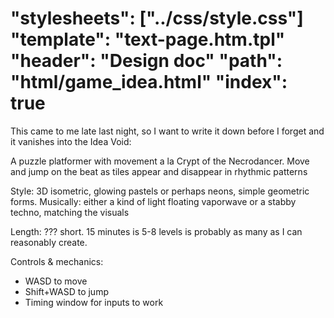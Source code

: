 "stylesheets": ["../css/style.css"]
"template": "text-page.htm.tpl"
"header": "Design doc"
"path": "html/game_idea.html" 
"index": true
=======================

This came to me late last night, so I want to write it down before I forget and 
it vanishes into the Idea Void:

A puzzle platformer with movement a la Crypt of the Necrodancer.
Move and jump on the beat as tiles appear and disappear in 
rhythmic patterns

Style: 3D isometric, glowing pastels or perhaps neons, simple geometric forms. Musically:
either a kind of light floating vaporwave or a stabby techno, matching the visuals

Length: ??? short. 15 minutes is 5-8 levels is probably as many as I can reasonably create.

Controls & mechanics: 
- WASD to move
- Shift+WASD to jump
- Timing window for inputs to work

